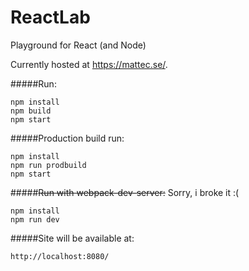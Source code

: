 # ReactLab
Playground for React (and Node)

Currently hosted at https://mattec.se/.

#####Run:
```
npm install
npm build
npm start
```


#####Production build run:
```
npm install
npm run prodbuild
npm start
```


#####~~Run with webpack-dev-server:~~ Sorry, i broke it :(
```
npm install
npm run dev
```


#####Site will be available at:
```
http://localhost:8080/
```
